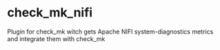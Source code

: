 # check_mk_nifi
Plugin for check_mk witch gets Apache NIFI system-diagnostics metrics and integrate them with check_mk
